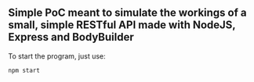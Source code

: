 ## Simple PoC meant to simulate the workings of a small, simple RESTful API made with NodeJS, Express and BodyBuilder
To start the program, just use:
```js
npm start
```
